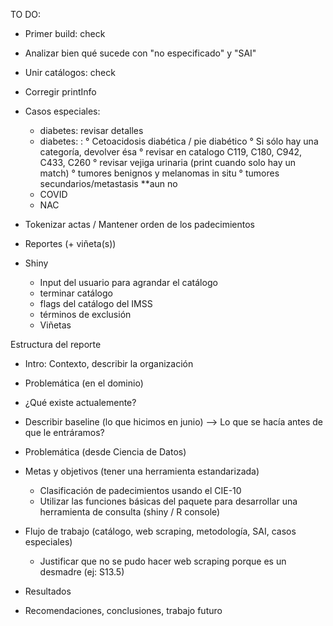 TO DO:

- Primer build: check
- Analizar bien qué sucede con "no especificado" y "SAI"
- Unir catálogos: check
- Corregir printInfo

- Casos especiales:
   * diabetes: revisar detalles
   * diabetes: :
      ° Cetoacidosis diabética / pie diabético
      ° Si sólo hay una categoría, devolver ésa
      ° revisar en catalogo C119, C180, C942, C433, C260
      ° revisar vejiga urinaria (print cuando solo hay un match)
      ° tumores benignos y melanomas in situ
      ° tumores secundarios/metastasis **aun no
   * COVID
   * NAC
- Tokenizar actas / Mantener orden de los padecimientos

- Reportes (+ viñeta(s))
- Shiny

  * Input del usuario para agrandar el catálogo
  * terminar catálogo
  * flags del catálogo del IMSS
  * términos de exclusión
  * Viñetas


Estructura del reporte
- Intro: Contexto, describir la organización
- Problemática (en el dominio)
- ¿Qué existe actualemente?
- Describir baseline (lo que hicimos en junio) --> Lo que se hacía antes de que le entráramos?
- Problemática (desde Ciencia de Datos)
- Metas y objetivos (tener una herramienta estandarizada)
  - Clasificación de padecimientos usando el CIE-10
  - Utilizar las funciones básicas del paquete para desarrollar una herramienta
    de consulta (shiny / R console)

- Flujo de trabajo (catálogo, web scraping, metodología, SAI, casos especiales)
  * Justificar que no se pudo hacer web scraping porque es un desmadre (ej: S13.5)
- Resultados
- Recomendaciones, conclusiones, trabajo futuro




